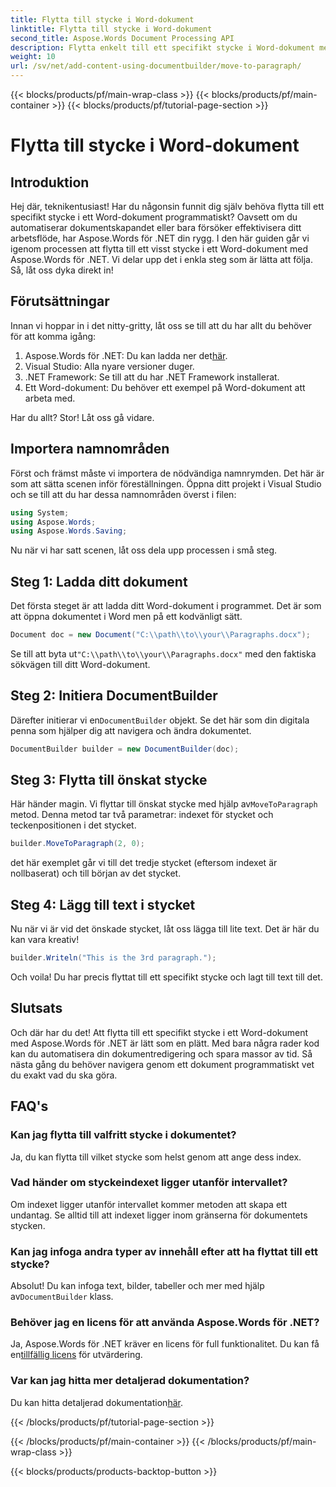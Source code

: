 ```yaml
---
title: Flytta till stycke i Word-dokument
linktitle: Flytta till stycke i Word-dokument
second_title: Aspose.Words Document Processing API
description: Flytta enkelt till ett specifikt stycke i Word-dokument med Aspose.Words för .NET med denna omfattande guide. Perfekt för utvecklare som vill effektivisera sina dokumentarbetsflöden.
weight: 10
url: /sv/net/add-content-using-documentbuilder/move-to-paragraph/
---
```


{{< blocks/products/pf/main-wrap-class >}}
{{< blocks/products/pf/main-container >}}
{{< blocks/products/pf/tutorial-page-section >}}

# Flytta till stycke i Word-dokument

## Introduktion

Hej där, teknikentusiast! Har du någonsin funnit dig själv behöva flytta till ett specifikt stycke i ett Word-dokument programmatiskt? Oavsett om du automatiserar dokumentskapandet eller bara försöker effektivisera ditt arbetsflöde, har Aspose.Words för .NET din rygg. I den här guiden går vi igenom processen att flytta till ett visst stycke i ett Word-dokument med Aspose.Words för .NET. Vi delar upp det i enkla steg som är lätta att följa. Så, låt oss dyka direkt in!

## Förutsättningar

Innan vi hoppar in i det nitty-gritty, låt oss se till att du har allt du behöver för att komma igång:

1.  Aspose.Words för .NET: Du kan ladda ner det[här](https://releases.aspose.com/words/net/).
2. Visual Studio: Alla nyare versioner duger.
3. .NET Framework: Se till att du har .NET Framework installerat.
4. Ett Word-dokument: Du behöver ett exempel på Word-dokument att arbeta med.

Har du allt? Stor! Låt oss gå vidare.

## Importera namnområden

Först och främst måste vi importera de nödvändiga namnrymden. Det här är som att sätta scenen inför föreställningen. Öppna ditt projekt i Visual Studio och se till att du har dessa namnområden överst i filen:

```csharp
using System;
using Aspose.Words;
using Aspose.Words.Saving;
```

Nu när vi har satt scenen, låt oss dela upp processen i små steg.

## Steg 1: Ladda ditt dokument

Det första steget är att ladda ditt Word-dokument i programmet. Det är som att öppna dokumentet i Word men på ett kodvänligt sätt.

```csharp
Document doc = new Document("C:\\path\\to\\your\\Paragraphs.docx");
```

 Se till att byta ut`"C:\\path\\to\\your\\Paragraphs.docx"` med den faktiska sökvägen till ditt Word-dokument.

## Steg 2: Initiera DocumentBuilder

 Därefter initierar vi en`DocumentBuilder` objekt. Se det här som din digitala penna som hjälper dig att navigera och ändra dokumentet.

```csharp
DocumentBuilder builder = new DocumentBuilder(doc);
```

## Steg 3: Flytta till önskat stycke

 Här händer magin. Vi flyttar till önskat stycke med hjälp av`MoveToParagraph` metod. Denna metod tar två parametrar: indexet för stycket och teckenpositionen i det stycket.

```csharp
builder.MoveToParagraph(2, 0);
```

det här exemplet går vi till det tredje stycket (eftersom indexet är nollbaserat) och till början av det stycket.

## Steg 4: Lägg till text i stycket

Nu när vi är vid det önskade stycket, låt oss lägga till lite text. Det är här du kan vara kreativ!

```csharp
builder.Writeln("This is the 3rd paragraph.");
```

Och voila! Du har precis flyttat till ett specifikt stycke och lagt till text till det.

## Slutsats

Och där har du det! Att flytta till ett specifikt stycke i ett Word-dokument med Aspose.Words för .NET är lätt som en plätt. Med bara några rader kod kan du automatisera din dokumentredigering och spara massor av tid. Så nästa gång du behöver navigera genom ett dokument programmatiskt vet du exakt vad du ska göra.

## FAQ's

### Kan jag flytta till valfritt stycke i dokumentet?
Ja, du kan flytta till vilket stycke som helst genom att ange dess index.

### Vad händer om styckeindexet ligger utanför intervallet?
Om indexet ligger utanför intervallet kommer metoden att skapa ett undantag. Se alltid till att indexet ligger inom gränserna för dokumentets stycken.

### Kan jag infoga andra typer av innehåll efter att ha flyttat till ett stycke?
 Absolut! Du kan infoga text, bilder, tabeller och mer med hjälp av`DocumentBuilder` klass.

### Behöver jag en licens för att använda Aspose.Words för .NET?
 Ja, Aspose.Words för .NET kräver en licens för full funktionalitet. Du kan få en[tillfällig licens](https://purchase.aspose.com/temporary-license/) för utvärdering.

### Var kan jag hitta mer detaljerad dokumentation?
 Du kan hitta detaljerad dokumentation[här](https://reference.aspose.com/words/net/).

{{< /blocks/products/pf/tutorial-page-section >}}

{{< /blocks/products/pf/main-container >}}
{{< /blocks/products/pf/main-wrap-class >}}

{{< blocks/products/products-backtop-button >}}
